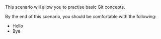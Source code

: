 This scenario will allow you to practise basic Git concepts.

By the end of this scenario, you should be comfortable with the following:

* Hello
* Bye
